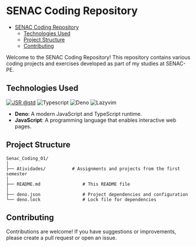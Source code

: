 # SENAC Coding Repository

<!--toc:start-->

- [SENAC Coding Repository](#senac-coding-repository)
  - [Technologies Used](#technologies-used)
  - [Project Structure](#project-structure)
  - [Contributing](#contributing)
  <!--toc:end-->

Welcome to the SENAC Coding Repository! This repository contains various coding projects
and exercises developed as part of my studies at SENAC-PE.

## Technologies Used

[![JSR @std](https://jsr.io/badges/@std)](https://jsr.io/@std)
![Typescript](https://img.shields.io/badge/Typescript-3178C6?logo=typescript&logoColor=white)
![Deno](https://img.shields.io/badge/Deno-70FFAF?logo=deno&logoColor=black)
![Lazyvim](https://img.shields.io/badge/LazyVim-2E7DE9?logo=lazyvim&logoColor=white)

- **Deno**: A modern JavaScript and TypeScript runtime.
- **JavaScript**: A programming language that enables interactive web pages.

## Project Structure

```plaintext
Senac_Coding_01/
│
├── Atividades/          # Assignments and projects from the first semester
│
├── README.md                # This README file
│
├── deno.json                # Project dependencies and configuration
└── deno.lock                # Lock file for dependencies
```

## Contributing

Contributions are welcome! If you have suggestions or improvements, please create
a pull request or open an issue.
